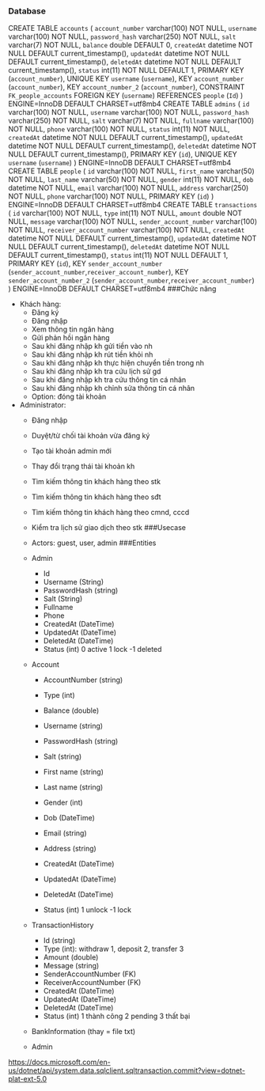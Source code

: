 ### Database
CREATE TABLE `accounts` (
  `account_number` varchar(100) NOT NULL,
  `username` varchar(100) NOT NULL,
  `password_hash` varchar(250) NOT NULL,
  `salt` varchar(7) NOT NULL,
  `balance` double DEFAULT 0,
  `createdAt` datetime NOT NULL DEFAULT current_timestamp(),
  `updatedAt` datetime NOT NULL DEFAULT current_timestamp(),
  `deletedAt` datetime NOT NULL DEFAULT current_timestamp(),
  `status` int(11) NOT NULL DEFAULT 1,
  PRIMARY KEY (`account_number`),
  UNIQUE KEY `username` (`username`),
  KEY `account_number` (`account_number`),
  KEY `account_number_2` (`account_number`),
  CONSTRAINT `FK_people_accounts` FOREIGN KEY (`username`) REFERENCES `people` (`Id`)
) ENGINE=InnoDB DEFAULT CHARSET=utf8mb4
CREATE TABLE `admins` (
  `id` varchar(100) NOT NULL,
  `username` varchar(100) NOT NULL,
  `password_hash` varchar(250) NOT NULL,
  `salt` varchar(7) NOT NULL,
  `fullname` varchar(100) NOT NULL,
  `phone` varchar(100) NOT NULL,
  `status` int(11) NOT NULL,
  `createdAt` datetime NOT NULL DEFAULT current_timestamp(),
  `updatedAt` datetime NOT NULL DEFAULT current_timestamp(),
  `deletedAt` datetime NOT NULL DEFAULT current_timestamp(),
  PRIMARY KEY (`id`),
  UNIQUE KEY `username` (`username`)
) ENGINE=InnoDB DEFAULT CHARSET=utf8mb4
CREATE TABLE `people` (
  `id` varchar(100) NOT NULL,
  `first_name` varchar(50) NOT NULL,
  `last_name` varchar(50) NOT NULL,
  `gender` int(11) NOT NULL,
  `dob` datetime NOT NULL,
  `email` varchar(100) NOT NULL,
  `address` varchar(250) NOT NULL,
  `phone` varchar(100) NOT NULL,
  PRIMARY KEY (`id`)
) ENGINE=InnoDB DEFAULT CHARSET=utf8mb4
CREATE TABLE `transactions` (
  `id` varchar(100) NOT NULL,
  `type` int(11) NOT NULL,
  `amount` double NOT NULL,
  `message` varchar(100) NOT NULL,
  `sender_account_number` varchar(100) NOT NULL,
  `receiver_account_number` varchar(100) NOT NULL,
  `createdAt` datetime NOT NULL DEFAULT current_timestamp(),
  `updatedAt` datetime NOT NULL DEFAULT current_timestamp(),
  `deletedAt` datetime NOT NULL DEFAULT current_timestamp(),
  `status` int(11) NOT NULL DEFAULT 1,
  PRIMARY KEY (`id`),
  KEY `sender_account_number` (`sender_account_number`,`receiver_account_number`),
  KEY `sender_account_number_2` (`sender_account_number`,`receiver_account_number`)
) ENGINE=InnoDB DEFAULT CHARSET=utf8mb4
###Chức năng
- Khách hàng:
  - Đăng ký
  - Đăng nhập
  - Xem thông tin ngân hàng
  - Gửi phản hồi ngân hàng
  - Sau khi đăng nhập kh gửi tiền vào nh
  - Sau khi đăng nhập kh rút tiền khỏi nh
  - Sau khi đăng nhập kh thực hiện chuyển tiền trong nh
  - Sau khi đăng nhập kh tra cứu lịch sử gd
  - Sau khi đăng nhập kh tra cứu thông tin cá nhân
  - Sau khi đăng nhập kh chỉnh sửa thông tin cá nhân
  - Option: đóng tài khoản
- Administrator:
  - Đăng nhập
  - Duyệt/từ chối tài khoản vừa đăng ký
  - Tạo tài khoản admin mới
  - Thay đổi trạng thái tài khoản kh
  - Tìm kiếm thông tin khách hàng theo stk
  - Tìm kiếm thông tin khách hàng theo sđt
  - Tìm kiếm thông tin khách hàng theo cmnd, cccd
  - Kiểm tra lịch sử giao dịch theo stk
###Usecase 
  - Actors: guest, user, admin
###Entities
  - Admin
    - Id
    - Username (String)
    - PasswordHash (string)
    - Salt (String)
    - Fullname
    - Phone
    - CreatedAt (DateTime)
    - UpdatedAt (DateTime)
    - DeletedAt (DateTime)
    - Status (int) 0 active 1 lock -1 deleted

  - Account
    - AccountNumber (string)
    - Type (int)
    - Balance (double)
    - Username (string)
    - PasswordHash (string)
    - Salt (string)
    
    - First name (string)
    - Last name (string)
    - Gender (int)
    - Dob (DateTime)
    - Email (string)
    - Address (string)
    
    - CreatedAt (DateTime)
    - UpdatedAt (DateTime)
    - DeletedAt (DateTime)
    - Status (int) 1 unlock -1 lock
  - TransactionHistory
    - Id (string)
    - Type (int): withdraw 1, deposit 2, transfer 3
    - Amount (double)
    - Message (string)
    - SenderAccountNumber (FK)
    - ReceiverAccountNumber (FK)
    - CreatedAt (DateTime)
    - UpdatedAt (DateTime)
    - DeletedAt (DateTime)
    - Status (int) 1 thành công 2 pending 3 thất bại
  - BankInformation (thay = file txt)
  - Admin

https://docs.microsoft.com/en-us/dotnet/api/system.data.sqlclient.sqltransaction.commit?view=dotnet-plat-ext-5.0
